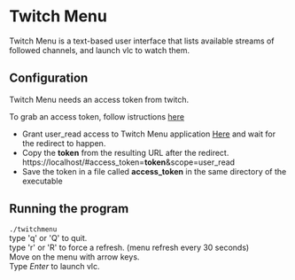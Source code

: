 Twitch Menu
===========

Twitch Menu is a text-based user interface that lists available streams of followed channels, and launch vlc to watch them.

Configuration
-------------

Twitch Menu needs an access token from twitch.

To grab an access token, follow istructions [here](https://github.com/justintv/Twitch-API/blob/master/authentication.md#implicit-grant-flow)

  * Grant user_read access to Twitch Menu application [Here](https://api.twitch.tv/kraken/oauth2/authorize?response_type=token&client_id=o5fxkcxv5sdusuaoscjo8fdnl7o36nu&redirect_uri=http://localhost&scope=user_read) and wait for the redirect to happen.
  * Copy the **token** from the resulting URL after the redirect. https://localhost/#access_token=**token**&scope=user_read
  * Save the token in a file called **access_token** in the same directory of the executable

Running the program
-------------------

`./twitchmenu`  
type 'q' or 'Q' to quit.  
type 'r' or 'R' to force a refresh. (menu refresh every 30 seconds)  
Move on the menu with arrow keys.  
Type *Enter* to launch vlc.